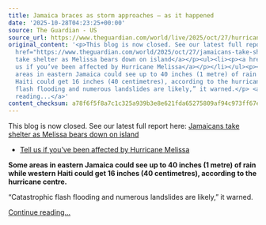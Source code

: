 ```yaml
---
title: Jamaica braces as storm approaches – as it happened
date: '2025-10-28T04:23:25+00:00'
source: The Guardian - US
source_url: https://www.theguardian.com/world/live/2025/oct/27/hurricane-melissa-jamaica-cuba-caribbean-haiti-dominican-republic-live-news-latest-updates
original_content: '<p>This blog is now closed. See our latest full report here: <a
  href="https://www.theguardian.com/world/2025/oct/27/jamaicans-take-shelter-as-hurricane-melissa-bears-down-as-category-5-storm">Jamaicans
  take shelter as Melissa bears down on island</a></p><ul><li><p><a href="https://www.theguardian.com/global/2025/oct/27/tell-us-if-youve-been-affected-by-hurricane-melissa">Tell
  us if you’ve been affected by Hurricane Melissa</a></p></li></ul><p><strong>Some
  areas in eastern Jamaica could see up to 40 inches (1 metre) of rain while western
  Haiti could get 16 inches (40 centimetres), according to the hurricane centre.</strong></p><p>“Catastrophic
  flash flooding and numerous landslides are likely,” it warned.</p> <a href="https://www.theguardian.com/world/live/2025/oct/27/hurricane-melissa-jamaica-cuba-caribbean-haiti-dominican-republic-live-news-latest-updates">Continue
  reading...</a>'
content_checksum: a78f6f5f8a7c1c325a939b3e8e621fda65275809af94c973ff67e877f1ef5f83
---
```


This blog is now closed. See our latest full report here: [Jamaicans take shelter as Melissa bears down on island](https://www.theguardian.com/world/2025/oct/27/jamaicans-take-shelter-as-hurricane-melissa-bears-down-as-category-5-storm)

- [Tell us if you’ve been affected by Hurricane Melissa](https://www.theguardian.com/global/2025/oct/27/tell-us-if-youve-been-affected-by-hurricane-melissa)

**Some areas in eastern Jamaica could see up to 40 inches (1 metre) of rain while western Haiti could get 16 inches (40 centimetres), according to the hurricane centre.**

“Catastrophic flash flooding and numerous landslides are likely,” it warned.

 [Continue reading...](https://www.theguardian.com/world/live/2025/oct/27/hurricane-melissa-jamaica-cuba-caribbean-haiti-dominican-republic-live-news-latest-updates)